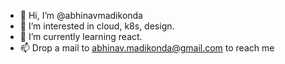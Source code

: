 - 👋 Hi, I’m @abhinavmadikonda
- 👀 I’m interested in cloud, k8s, design.
- 🌱 I’m currently learning react.
- 📫 Drop a mail to abhinav.madikonda@gmail.com to reach me

<!---
abhinavmadikonda/abhinavmadikonda is a ✨ special ✨ repository because its `README.md` (this file) appears on your GitHub profile.
You can click the Preview link to take a look at your changes.
--->
